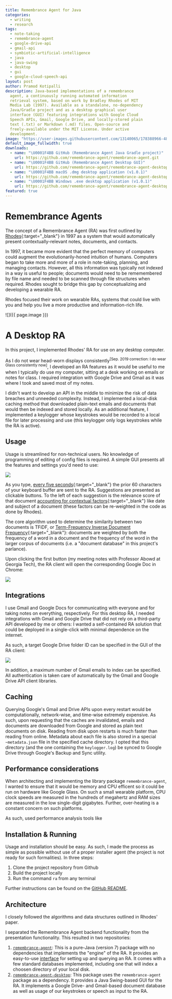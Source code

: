 ```yaml
---
title: Remembrance Agent for Java
categories:
  - writing
  - research
tags:
  - note-taking
  - remembrance-agent
  - google-drive-api
  - gmail-api
  - symbiotic-artificial-intelligence
  - java
  - java-swing
  - desktop
  - gui
  - google-cloud-speech-api
layout: post
author: Pramod Kotipalli
description: Java-based implementations of a remembrance
  agent, a continuously running automated information
  retrieval system, based on work by Bradley Rhodes of MIT
  Media Lab (1997). Available as a standalone, no-dependency
  Java/Gradle project and as a desktop graphical user
  interface (GUI) featuring integrations with Google Cloud
  Speech APIs, Gmail, Google Drive, and locally-stored plain
  text (.txt) or Markdown (.md) files. Open-source and
  freely-available under the MIT License. Under active
  development.
image: "https://user-images.githubusercontent.com/13140065/178388966-481931be-96f3-4820-88e8-141e16a5ff7c.png"
default_image_fullwidth: true
downloads:
  - name: "\U0001F4BB GitHub (Remembrance Agent Java Gradle project)"
    url: https://github.com/remembrance-agent/remembrance-agent.git
  - name: "\U0001F4BB GitHub (Remembrance Agent Desktop GUI)"
    url: https://github.com/remembrance-agent/remembrance-agent-desktop.git
  - name: "\U0001F4BB macOS .dmg desktop application (v1.0.1)"
    url: https://github.com/remembrance-agent/remembrance-agent-desktop/releases/download/v1.0.1/ra-desktop-v1.0.1-macos-dmg.zip
  - name: "\U0001F4BB Windows .exe desktop application (v1.0.1)"
    url: https://github.com/remembrance-agent/remembrance-agent-desktop/releases/download/v1.0.1/ra-desktop-v1.0.1-windows-exe.zip
featured: true
---
```


# Remembrance Agents

The concept of a Remembrance Agent (RA) was first outlined
by [Rhodes][rhodes-1997]{:target="\_blank"} in 1997 as a
system that would automatically present
contextually-relevant notes, documents, and contacts.

In 1997, it became more evident that the perfect memory of
computers could augment the evolutionarily-honed intuition
of humans. Computers began to take more and more of a role
in note-taking, planning, and managing contacts. However,
all this information was typically not indexed in a way is
useful to people; documents would need to be rememembered by
file name and needed to be scanned through file structures
when required. Rhodes sought to bridge this gap by
conceptualizing and developing a wearable RA.

Rhodes focused their work on wearable RAs, systems that
could live with you and help you live a more productive and
information-rich life.

![]({{ page.image }})

# A Desktop RA

In this project, I implemented Rhodes' RA for use on any
desktop computer.

As I do not wear head-worn displays consistently<sup>[Sep.
2019 correction: I do wear Glass consistently now]</sup>, I
developed an RA features as it would be useful to me when I
typically do use my computer, sitting at a desk working on
emails or notes for class. I required integration with
Google Drive and Gmail as it was where I took and saved most
of my notes.

I didn't want to develop an API in the middle to minimize
the risk of data breaches and unneeded complexity. Instead,
I implemented a local-disk caching method that downloaded
plain-text emails and documents that would then be indexed
and stored locally. As an additional feature, I implemented
a keylogger whose keystrokes would be recorded to a local
file for later processing and use (this keylogger only logs
keystrokes while the RA is active).

## Usage

Usage is streamlined for non-technical users. No knowledge
of programming of editing of config files is required. A
simple GUI presents all the features and settings you'd need
to use:

![](https://user-images.githubusercontent.com/13140065/178388891-897cb7d0-e510-46f3-99b2-01795bee251e.png)

As you type, [every five
seconds][ra-query-period]{:target="\_blank"} the prior 60
characters of your keyboard buffer are sent to the RA.
Suggestions are presented as clickable buttons. To the left
of each suggestion is the relevance score of that document
[accounting for contextual
factors][ra-engine-github]{:target="\_blank"} like date and
subject of a document (these factors can be re-weighted in
the code as done by Rhodes).

The core algorithm used to determine the similarity between
two documents is TFiDF, or [Term-Frequency Inverse Document
Frequency][tfidf-github]{:target="\_blank"}: documents are
weighted by both the frequency of a word in a document and
the frequency of the word in the larger corpus of documents
(i.e. a "document database" in this project's parlance).

Upon clicking the first button (my meeting notes with
Professor Abowd at Georgia Tech), the RA client will open
the corresponding Google Doc in Chrome:

![](https://user-images.githubusercontent.com/13140065/178388888-914d0109-1809-4af5-b4fe-47f605362d2b.png)

## Integrations

I use Gmail and Google Docs for communicating with everyone
and for taking notes on everything, respectively. For this
desktop RA, I needed integrations with Gmail and Google
Drive that did not rely on a third-party API developed by me
or others: I wanted a self-contained RA solution that could
be deployed in a single-click with minimal dependence on the
internet.

As such, a target Google Drive folder ID can be specified in
the GUI of the RA client:

![](https://user-images.githubusercontent.com/13140065/178388890-d6b70d45-1ac0-42e9-a3f6-8721f6ff7248.png)

In addition, a maximum number of Gmail emails to index can
be specified. All authentication is taken care of
automatically by the Gmail and Google Drive API client
libraries.

## Caching

Querying Google's Gmail and Drive APIs upon every restart
would be computationally, network-wise, and time-wise
extremely expensive. As such, upon requesting that the
caches are invalidated, emails and documents are downloaded
from Google and stored as plain text documents on disk.
Reading from disk upon restarts is much faster than reading
from online. Metadata about each file is also stored in a
special `~metadata.json` file in the specified cache
directory. I opted that this directory (and the one
containing the `keylogger.log`) be synced to Google Drive
through Google's Backup and Sync utility.

## Performance considerations

When architecting and implementing the library package
`remembrance-agent`, I wanted to ensure that it would be
memory and CPU efficent so it could be run on hardware like
Google Glass. On such a small wearable platform, CPU clock
speeds are measured in the hundreds of megahertz and RAM
sizes are measured in the low single-digit gigabytes.
Further, over-heating is a constant concern on such
platforms.

As such, used performance analysis tools like

## Installation & Running

Usage and installation should be easy. As such, I made the
process as simple as possible without use of a proper
installer agent (the project is not ready for such
formalities). In three steps:

1. Clone the project repository from Github
2. Build the project locally
3. Run the command `ra` from any terminal

Further instructions can be found on the [GitHub
README][readme].

## Architecture

I closely followed the algorithms and data structures
outlined in Rhodes' paper.

I separated the Remembrance Agent backend functionality from
the presentation functionality. This resulted in two
repositories:

1. [`remembrance-agent`][ra-repo]: This is a pure-Java
   (version 7) package with no dependencies that implements
   the "engine" of the RA. It provides an easy-to-use
   [interface][ra-interface] for setting up and querying an
   RA. It comes with a few standard databases implemented,
   including one that will index a choosen directory of your
   local disk.
2. [`remembrance-agent-desktop`][ra-desktop]: This package
   uses the `remembrance-agent` package as a dependency. It
   provides a Java Swing-based GUI for the RA. It implements
   a Google Drive- and Gmail-based document database as well
   as usage of our keystrokes or speech as input to the RA.

[rhodes-1997]: http://alumni.media.mit.edu/~rhodes/Papers/wear-ra-personaltech/
[ra-query-period]: https://github.com/remembrance-agent/remembrance-agent/blob/v1.2.1/src/main/java/io/p13i/ra/RemembranceAgentClient.java#L332-L337
[ra-engine-github]: https://github.com/remembrance-agent/remembrance-agent/blob/v1.2.1/src/main/java/io/p13i/ra/engine/RemembranceAgentSuggestionCalculator.java
[tfidf-github]: https://github.com/remembrance-agent/remembrance-agent/blob/v1.2.1/src/main/java/io/p13i/ra/utils/TFIDFCalculator.java
[readme]: https://github.com/remembrance-agent/remembrance-agent/blob/master/README.md
[ra-repo]: https://github.com/remembrance-agent/remembrance-agent
[ra-interface]: https://github.com/remembrance-agent/remembrance-agent/blob/f061e14770e2aa8c0e79dcefb654b9d28c6325e3/src/main/java/io/p13i/ra/engine/IRemembranceAgentEngine.java#L17-L38
[ra-desktop]: https://github.com/remembrance-agent/remembrance-agent-desktop
